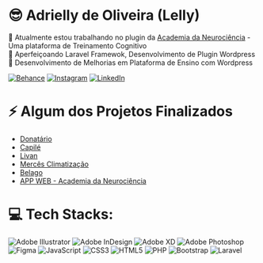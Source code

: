 # 😎 Adrielly de Oliveira (Lelly)
🧠 Atualmente estou trabalhando no plugin da [Academia da Neurociência](https://app.institutodeneurociencia.com.br/login/) - Uma plataforma de Treinamento Cognitivo<br>🌱 Aperfeiçoando Laravel Framewok, Desenvolvimento de Plugin Wordpress<br>
🧠 Desenvolvimento de Melhorias em Plataforma de Ensino com Wordpress 

[![Behance](https://img.shields.io/badge/Behance-1769ff?logo=behance&logoColor=white)](https://behance.net/lellyoliver) [![Instagram](https://img.shields.io/badge/Instagram-%23E4405F.svg?logo=Instagram&logoColor=white)](https://instagram.com/iamlelly) [![LinkedIn](https://img.shields.io/badge/LinkedIn-%230077B5.svg?logo=linkedin&logoColor=white)](https://linkedin.com/in/lellyoliver) 

# ⚡ Algum dos Projetos Finalizados
- [Donatário](https://donatario.com.br/)
- [Capilé](https://restaurantecapile.com.br/)
- [Livan](https://livan.com.br/)
- [Mercês Climatização](https://mercesclimatizacao.com.br/a-merces/)
- [Belago](https://belago.com/pentest/)
- [APP WEB - Academia da Neurociência](https://app.academiadaneurociencia.com.br/)


# 💻 Tech Stacks:
![Adobe Illustrator](https://img.shields.io/badge/adobeillustrator-%23FF9A00.svg?style=for-the-badge&logo=adobeillustrator&logoColor=white) ![Adobe InDesign](https://img.shields.io/badge/Adobe%20InDesign-49021F?style=for-the-badge&logo=adobeindesign&logoColor=white) ![Adobe XD](https://img.shields.io/badge/Adobe%20XD-470137?style=for-the-badge&logo=Adobe%20XD&logoColor=#FF61F6) ![Adobe Photoshop](https://img.shields.io/badge/adobephotoshop-%2331A8FF.svg?style=for-the-badge&logo=adobephotoshop&logoColor=white) 	![Figma](https://img.shields.io/badge/figma-%23F24E1E.svg?style=for-the-badge&logo=figma&logoColor=white) ![JavaScript](https://img.shields.io/badge/javascript-%23323330.svg?style=for-the-badge&logo=javascript&logoColor=%23F7DF1E) ![CSS3](https://img.shields.io/badge/css3-%231572B6.svg?style=for-the-badge&logo=css3&logoColor=white) ![HTML5](https://img.shields.io/badge/html5-%23E34F26.svg?style=for-the-badge&logo=html5&logoColor=white) ![PHP](https://img.shields.io/badge/php-%23777BB4.svg?style=for-the-badge&logo=php&logoColor=white) ![Bootstrap](https://img.shields.io/badge/bootstrap-%23563D7C.svg?style=for-the-badge&logo=bootstrap&logoColor=white) ![Laravel](https://img.shields.io/badge/laravel-%23FF2D20.svg?style=for-the-badge&logo=laravel&logoColor=white)
